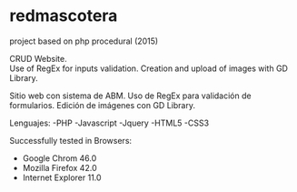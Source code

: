 # redmascotera
project based on php procedural (2015)

CRUD Website.   
Use of RegEx for inputs validation.
Creation and upload of images with GD Library.

Sitio web con sistema de ABM. 
Uso de RegEx para validación de formularios. 
Edición de imágenes con GD Library.

Lenguajes:
-PHP
-Javascript
-Jquery
-HTML5
-CSS3

Successfully tested in Browsers:
- Google Chrom 46.0
- Mozilla Firefox 42.0
- Internet Explorer 11.0 
 